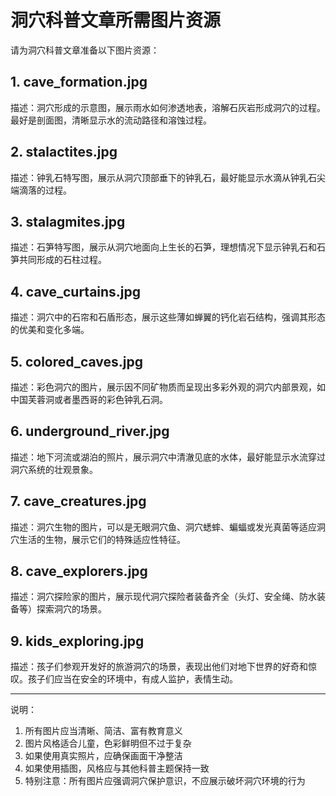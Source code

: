 # 洞穴科普文章所需图片资源

请为洞穴科普文章准备以下图片资源：

## 1. cave_formation.jpg
描述：洞穴形成的示意图，展示雨水如何渗透地表，溶解石灰岩形成洞穴的过程。最好是剖面图，清晰显示水的流动路径和溶蚀过程。

## 2. stalactites.jpg
描述：钟乳石特写图，展示从洞穴顶部垂下的钟乳石，最好能显示水滴从钟乳石尖端滴落的过程。

## 3. stalagmites.jpg
描述：石笋特写图，展示从洞穴地面向上生长的石笋，理想情况下显示钟乳石和石笋共同形成的石柱过程。

## 4. cave_curtains.jpg
描述：洞穴中的石帘和石盾形态，展示这些薄如蝉翼的钙化岩石结构，强调其形态的优美和变化多端。

## 5. colored_caves.jpg
描述：彩色洞穴的图片，展示因不同矿物质而呈现出多彩外观的洞穴内部景观，如中国芙蓉洞或者墨西哥的彩色钟乳石洞。

## 6. underground_river.jpg
描述：地下河流或湖泊的照片，展示洞穴中清澈见底的水体，最好能显示水流穿过洞穴系统的壮观景象。

## 7. cave_creatures.jpg
描述：洞穴生物的图片，可以是无眼洞穴鱼、洞穴蟋蟀、蝙蝠或发光真菌等适应洞穴生活的生物，展示它们的特殊适应性特征。

## 8. cave_explorers.jpg
描述：洞穴探险家的图片，展示现代洞穴探险者装备齐全（头灯、安全绳、防水装备等）探索洞穴的场景。

## 9. kids_exploring.jpg
描述：孩子们参观开发好的旅游洞穴的场景，表现出他们对地下世界的好奇和惊叹。孩子们应当在安全的环境中，有成人监护，表情生动。

---

说明：
1. 所有图片应当清晰、简洁、富有教育意义
2. 图片风格适合儿童，色彩鲜明但不过于复杂
3. 如果使用真实照片，应确保画面干净整洁
4. 如果使用插图，风格应与其他科普主题保持一致
5. 特别注意：所有图片应强调洞穴保护意识，不应展示破坏洞穴环境的行为 